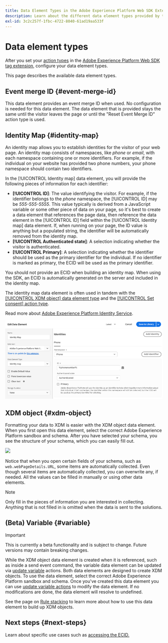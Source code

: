 ```yaml
---
title: Data Element Types in the Adobe Experience Platform Web SDK Extension
description: Learn about the different data element types provided by the Adobe Experience Platform Web SDK tag extension.
exl-id: 3c2c257f-1fbc-4722-8040-61ad19aa533f
---
```


# Data element types

After you set your [action types](action-types.md) in the [Adobe Experience Platform Web SDK tag extension](web-sdk-extension-configuration.md), configure your data element types.

This page describes the available data element types.

## Event merge ID {#event-merge-id}

This data element provides an event merge ID when used. No configuration is needed for this data element. The data element that is provided stays the same until the visitor leaves the page or until the "Reset Event Merge ID" action type is used.

## Identity Map {#identity-map}

An identity map allows you to establish identities for the visitor of your web page. An identity map consists of namespaces, like _phone_ or _email_, with each namespace containing one or more identifiers. For example, if the individual on your website has provided two phone numbers, your phone namespace should contain two identifiers.

In the [!UICONTROL Identity map] data element, you will provide the following pieces of information for each identifier:

* **[!UICONTROL ID]**: The value identifying the visitor. For example, if the identifier belongs to the _phone_ namespace, the [!UICONTROL ID] may be _555-555-5555_. This value typically is derived from a JavaScript variable or some other piece of data on your page, so it's best to create a data element that references the page data, then reference the data element in the [!UICONTROL ID] field within the [!UICONTROL Identity map] data element. If, when running on your page, the ID value is anything but a populated string, the identifier will be automatically removed from the identity map.
* **[!UICONTROL Authenticated state]**: A selection indicating whether the visitor is authenticated.
* **[!UICONTROL Primary]**: A selection indicating whether the identifier should be used as the primary identifier for the individual. If no identifier is marked as primary, the ECID will be used as the primary identifier.

You should not provide an ECID when building an identity map. When using the SDK, an ECID is automatically generated on the server and included in the identity map.

The identity map data element is often used in tandem with the [[!UICONTROL XDM object] data element type](#xdm-object) and the [[!UICONTROL Set consent] action type](action-types.md#set-consent).

Read more about [Adobe Experience Platform Identity Service](https://experienceleague.adobe.com/docs/experience-platform/identity/home.html).

![](./assets/identity-map-data-element.png)

## XDM object {#xdm-object}

Formatting your data to XDM is easier with the XDM object data element. When you first open this data element, select the correct Adobe Experience Platform sandbox and schema. After you have selected your schema, you see the structure of your schema, which you can easily fill out.

![](./assets/XDM-object.png)

Notice that when you open certain fields of your schema, such as `web.webPageDetails.URL`, some items are automatically collected. Even though several items are automatically collected, you can overwrite any, if needed. All the values can be filled in manually or using other data elements.

>[!NOTE]
>
>Only fill in the pieces of information you are interested in collecting. Anything that is not filled in is omitted when the data is sent to the solutions.

## (Beta) Variable {#variable}

>[!IMPORTANT]
>
>This is currently a beta functionality and is subject to change. Future versions may contain breaking changes.

While the XDM object data element is created when it is referenced, such as inside a send event command, the variable data element can be updated via [update variable](action-types.md#update-variable) actions. Both data elements are designed to create XDM objects. To use the data element, select the correct Adobe Experience Platform sandbox and schema. Once you've created this data element you can use [update variable actions](./action-types.md#update-variable) to modify the data element. If no modifications are done, the data element will resolve to undefined.

See the page on [Rule stacking](./rule-stacking.md) to learn more about how to use this data element to build up XDM objects.

## Next steps {#next-steps}

Learn about specific use cases such as [accessing the ECID.](data-element-types.md)
